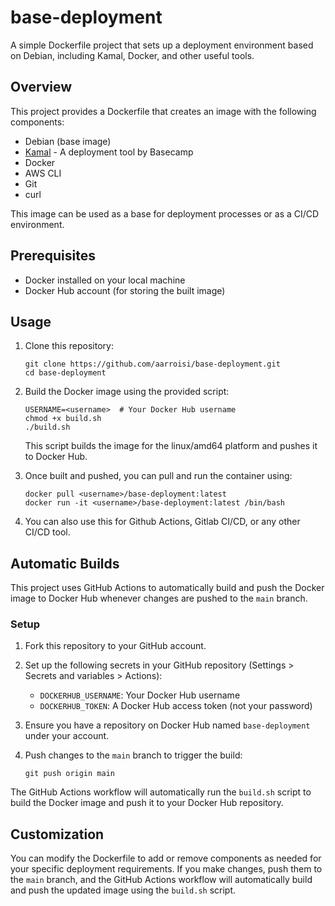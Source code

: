 # base-deployment

A simple Dockerfile project that sets up a deployment environment based on Debian, including Kamal, Docker, and other useful tools.

## Overview

This project provides a Dockerfile that creates an image with the following components:

- Debian (base image)
- [Kamal](https://github.com/basecamp/kamal) - A deployment tool by Basecamp
- Docker
- AWS CLI
- Git
- curl

This image can be used as a base for deployment processes or as a CI/CD environment.

## Prerequisites

- Docker installed on your local machine
- Docker Hub account (for storing the built image)

## Usage

1. Clone this repository:

   ```
   git clone https://github.com/aarroisi/base-deployment.git
   cd base-deployment
   ```

2. Build the Docker image using the provided script:

   ```
   USERNAME=<username>  # Your Docker Hub username
   chmod +x build.sh
   ./build.sh
   ```

   This script builds the image for the linux/amd64 platform and pushes it to Docker Hub.

3. Once built and pushed, you can pull and run the container using:
   ```
   docker pull <username>/base-deployment:latest
   docker run -it <username>/base-deployment:latest /bin/bash
   ```
4. You can also use this for Github Actions, Gitlab CI/CD, or any other CI/CD tool.

## Automatic Builds

This project uses GitHub Actions to automatically build and push the Docker image to Docker Hub whenever changes are pushed to the `main` branch.

### Setup

1. Fork this repository to your GitHub account.

2. Set up the following secrets in your GitHub repository (Settings > Secrets and variables > Actions):

   - `DOCKERHUB_USERNAME`: Your Docker Hub username
   - `DOCKERHUB_TOKEN`: A Docker Hub access token (not your password)

3. Ensure you have a repository on Docker Hub named `base-deployment` under your account.

4. Push changes to the `main` branch to trigger the build:
   ```
   git push origin main
   ```

The GitHub Actions workflow will automatically run the `build.sh` script to build the Docker image and push it to your Docker Hub repository.

## Customization

You can modify the Dockerfile to add or remove components as needed for your specific deployment requirements. If you make changes, push them to the `main` branch, and the GitHub Actions workflow will automatically build and push the updated image using the `build.sh` script.
